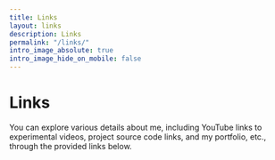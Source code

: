 ```yaml
---
title: Links
layout: links
description: Links
permalink: "/links/"
intro_image_absolute: true
intro_image_hide_on_mobile: false
---
```


# Links

You can explore various details about me, including YouTube links to experimental videos, project source code links, and my portfolio, etc., through the provided links below.
